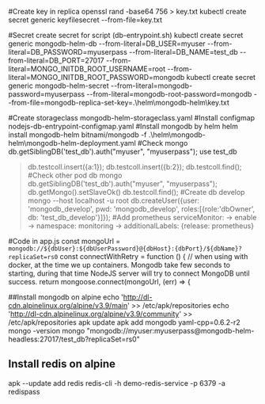 #Create key in replica
openssl rand -base64 756 > key.txt
kubectl create secret generic keyfilesecret --from-file=key.txt

#Secret create secret for script (db-entrypoint.sh) 
kubectl create secret generic mongodb-helm-db --from-literal=DB_USER=myuser --from-literal=DB_PASSWORD=myuserpass --from-literal=DB_NAME=test_db --from-literal=DB_PORT=27017 --from-literal=MONGO_INITDB_ROOT_USERNAME=root --from-literal=MONGO_INITDB_ROOT_PASSWORD=mongodb
kubectl create secret generic mongodb-helm-secret --from-literal=mongodb-password=myuserpass --from-literal=mongodb-root-password=mongodb --from-file=mongodb-replica-set-key=.\helm\mongodb-helm\key.txt

#Create storageclass mongodb-helm-storageclass.yaml
#Install configmap nodejs-db-entrypoint-configmap.yaml
#Install mongodb by helm
helm install mongodb-helm bitnami/mongodb -f .\helm\mongodb-helm\mongodb-helm-deployment.yaml
#Check 
mongo
db.getSiblingDB('test_db').auth("myuser", "myuserpass");
use test_db
> db.testcoll.insert({a:1});
> db.testcoll.insert({b:2});
> db.testcoll.find();
#Check other pod db
mongo
db.getSiblingDB('test_db').auth("myuser", "myuserpass");
> db.getMongo().setSlaveOk()
> db.testcoll.find();
#Create db develop
mongo --host localhost -u root
db.createUser({user: 'mongodb_develop', pwd: 'mongodb_develop', roles:[{role:'dbOwner', db: 'test_db_develop'}]});
#Add prometheus
serviceMonitor: -> enable -> namespace: monitoring -> additionalLabels: {release: prometheus}

#Code in app.js
const mongoUrl = `mongodb://${dbUser}:${dbUserPassword}@{dbHost}:{dbPort}/${dbName}?replicaSet=rs0`
const connectWithRetry = function () { // when using with docker, at the time we up containers. Mongodb take few seconds to starting, during that time NodeJS server will try to connect MongoDB until success.
  return mongoose.connect(mongoUrl, (err) => {

##Install mongodb on alpine
echo 'http://dl-cdn.alpinelinux.org/alpine/v3.9/main' >> /etc/apk/repositories
echo 'http://dl-cdn.alpinelinux.org/alpine/v3.9/community' >> /etc/apk/repositories
apk update
apk add mongodb yaml-cpp=0.6.2-r2
mongo -version
mongo "mongodb://myuser:myuserpass@mongodb-helm-headless:27017/test_db?replicaSet=rs0"
## Install redis on alpine
apk --update add redis 
redis-cli -h demo-redis-service -p 6379 -a redispass
